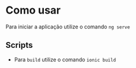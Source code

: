 # Como usar

Para iniciar a aplicação utilize o comando ```ng serve```

## Scripts

- Para ``` build ``` utilize o comando ``` ionic build ```
